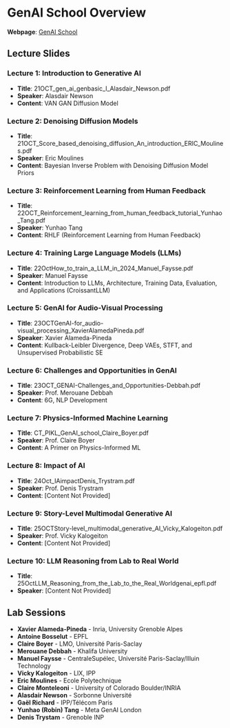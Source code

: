 # GenAI School Overview

**Webpage**: [GenAI School](https://paris-genai-school.github.io/)

## Lecture Slides

### Lecture 1: Introduction to Generative AI
- **Title**: 21OCT_gen_ai_genbasic_I_Alasdair_Newson.pdf
- **Speaker**: Alasdair Newson
- **Content**: VAN GAN Diffusion Model

### Lecture 2: Denoising Diffusion Models
- **Title**: 21OCT_Score_based_denoising_diffusion_An_introduction_ERIC_Moulines.pdf
- **Speaker**: Eric Moulines
- **Content**: Bayesian Inverse Problem with Denoising Diffusion Model Priors

### Lecture 3: Reinforcement Learning from Human Feedback
- **Title**: 22OCT_Reinforcement_learning_from_human_feedback_tutorial_Yunhao_Tang.pdf
- **Speaker**: Yunhao Tang
- **Content**: RHLF (Reinforcement Learning from Human Feedback)

### Lecture 4: Training Large Language Models (LLMs)
- **Title**: 22OctHow_to_train_a_LLM_in_2024_Manuel_Faysse.pdf
- **Speaker**: Manuel Faysse
- **Content**: Introduction to LLMs, Architecture, Training Data, Evaluation, and Applications (CroissantLLM)

### Lecture 5: GenAI for Audio-Visual Processing
- **Title**: 23OCTGenAI-for_audio-visual_processing_XavierAlamedaPineda.pdf
- **Speaker**: Xavier Alameda-Pineda
- **Content**: Kullback-Leibler Divergence, Deep VAEs, STFT, and Unsupervised Probabilistic SE

### Lecture 6: Challenges and Opportunities in GenAI
- **Title**: 23OCT_GENAI-Challenges_and_Opportunities-Debbah.pdf
- **Speaker**: Prof. Merouane Debbah
- **Content**: 6G, NLP Development

### Lecture 7: Physics-Informed Machine Learning
- **Title**: CT_PIKL_GenAI_school_Claire_Boyer.pdf
- **Speaker**: Prof. Claire Boyer
- **Content**: A Primer on Physics-Informed ML

### Lecture 8: Impact of AI
- **Title**: 24Oct_IAimpactDenis_Trystram.pdf
- **Speaker**: Prof. Denis Trystram
- **Content**: [Content Not Provided]

### Lecture 9: Story-Level Multimodal Generative AI
- **Title**: 25OCTStory-level_multimodal_generative_AI_Vicky_Kalogeiton.pdf
- **Speaker**: Prof. Vicky Kalogeiton
- **Content**: [Content Not Provided]

### Lecture 10: LLM Reasoning from Lab to Real World
- **Title**: 25OctLLM_Reasoning_from_the_Lab_to_the_Real_Worldgenai_epfl.pdf
- **Speaker**: [Content Not Provided]

## Lab Sessions

- **Xavier Alameda-Pineda** - Inria, University Grenoble Alpes
- **Antoine Bosselut** - EPFL
- **Claire Boyer** - LMO, Université Paris-Saclay
- **Merouane Debbah** - Khalifa University
- **Manuel Faysse** - CentraleSupélec, Université Paris-Saclay/Illuin Technology
- **Vicky Kalogeiton** - LIX, IPP
- **Eric Moulines** - Ecole Polytechnique
- **Claire Monteleoni** - University of Colorado Boulder/INRIA
- **Alasdair Newson** - Sorbonne Université
- **Gaël Richard** - IPP/Télécom Paris
- **Yunhao (Robin) Tang** - Meta GenAI London
- **Denis Trystam** - Grenoble INP
